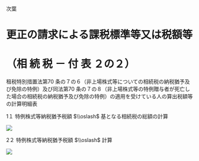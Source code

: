 次葉

# 更正の請求による課税標準等又は税額等

# （相 続 税 － 付 表 ２の２）

租税特別措置法第70 条の７の６（非上場株式等についての相続税の納税猶予及び免除の特例）及び同法第70 条の７の８（非上場株式等の特例贈与者が死亡した場合の相続税の納税猶予及び免除の特例）の適用を受けている人の算出税額等の計算明細表

1１ 特例株式等納税猶予税額 $\\oslash$ 基となる相続税の総額の計算

![](https://www.nta.go.jp/tmp/477df758-9099-44e3-835a-345b63fd0d8f/images/8a9d19b8b3bd60370c8cd31e3acc47a3d47598f77379cf2d125a0958d71815b8.jpg)

2２ 特例株式等納税猶予税額 $\\oslash$ 計算

![](https://www.nta.go.jp/tmp/477df758-9099-44e3-835a-345b63fd0d8f/images/c15fd40610506bd240344fb31e04bba551fbd959dd6fe5f667522f0a67532b6e.jpg)